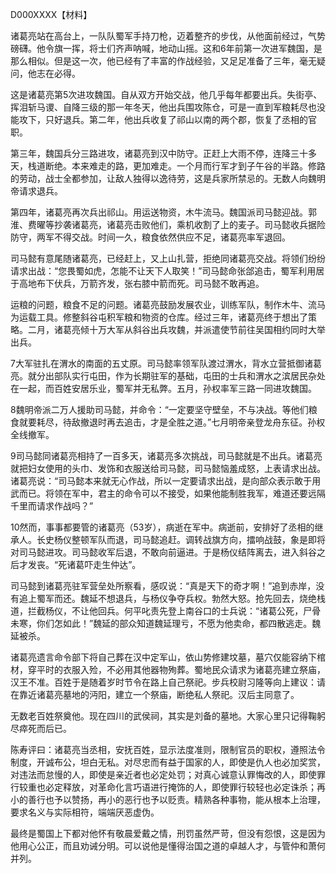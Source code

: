 D000XXXX【材料】



诸葛亮站在高台上，一队队蜀军手持刀枪，迈着整齐的步伐，从他面前经过，气势磅礴。他令旗一挥，将士们齐声呐喊，地动山摇。这和6年前第一次进军魏国，是那么相似。但是这一次，他已经有了丰富的作战经验，又足足准备了三年，毫无疑问，他志在必得。

这是诸葛亮第5次进攻魏国。自从双方开始交战，他几乎每年都要出兵。失街亭、挥泪斩马谡、自降三级的那一年冬天，他出兵围攻陈仓，可是一直到军粮耗尽也没能攻下，只好退兵。第二年，他出兵收复了祁山以南的两个郡，恢复了丞相的官职。

第三年，魏国兵分三路进攻，诸葛亮到汉中防守。正赶上大雨不停，连降三十多天，栈道断绝。本来难走的路，更加难走。一个月而行军才到子午谷的半路。修路的劳动，战士全都参加，让敌人独得以逸待劳，这是兵家所禁忌的。无数人向魏明帝请求退兵。

第四年，诸葛亮再次兵出祁山。用运送物资，木牛流马。魏国派司马懿迎战。郭淮、费曜等抄袭诸葛亮，诸葛亮击败他们，乘机收割了上的麦子。司马懿收兵据险防守，两军不得交战。时间一久，粮食依然供应不足，诸葛亮率军退回。

司马懿有意尾随诸葛亮，已经赶上，又上山扎营，拒绝同诸葛亮交战。将领们纷纷请求出战：“您畏蜀如虎，怎能不让天下人取笑！”司马懿命张郃追击，蜀军利用居于高地布下伏兵，万箭齐发，张右膝中箭而死。司马懿不敢再追。

运粮的问题，粮食不足的问题。诸葛亮鼓励发展农业，训练军队，制作木牛、流马为运载工具。修整斜谷屯积军粮和物资的仓库。经过三年，诸葛亮终于想出了策略。二月，诸葛亮倾十万大军从斜谷出兵攻魏，并派遣使节前往吴国相约同时大举出兵。

7大军驻扎在渭水的南面的五丈原。司马懿率领军队渡过渭水，背水立营抵御诸葛亮。就分出部队实行屯田，作为长期驻军的基础，屯田的士兵和渭水之滨居民杂处在一起，而百姓安居乐业，蜀军并无私弊。五月，孙权率军三路一同进攻魏国。



8魏明帝派二万人援助司马懿，并命令：“一定要坚守壁垒，不与决战。等他们粮食就要耗尽，待敌撤退时再去追击，才是全胜之道。”七月明帝亲登龙舟东征。孙权全线撤军。



9司马懿同诸葛亮相持了一百多天，诸葛亮多次挑战，司马懿就是不出兵。诸葛亮就把妇女使用的头巾、发饰和衣服送给司马懿，司马懿恼羞成怒，上表请求出战。诸葛亮说：“司马懿本来就无心作战，所以一定要请求出战，是向部众表示敢于用武而已。将领在军中，君主的命令可以不接受，如果他能制胜我军，难道还要远隔千里而请求作战吗？”

10然而，事事都要管的诸葛亮（53岁），病逝在军中。病逝前，安排好了丞相的继承人。长史杨仪整顿军队而退，司马懿追赶。调转战旗方向，擂响战鼓，象是即将对司马懿进攻。司马懿收军后退，不敢向前逼进。于是杨仪结阵离去，进入斜谷之后才发丧。“死诸葛吓走生仲达”。

司马懿到诸葛亮驻军营垒处所察看，感叹说：“真是天下的奇才啊！”追到赤岸，没有追上蜀军而还。魏延不想退兵，与杨仪争夺兵权。勃然大怒。抢先回去，烧绝栈道，拦截杨仪，不让他回兵。何平叱责先登上南谷口的士兵说：“诸葛公死，尸骨未寒，你们怎如此！”魏延的部众知道魏延理亏，不愿为他卖命，都四散逃走。魏延被杀。



诸葛亮遗言命令部下将自己葬在汉中定军山，依山势修建坟墓，墓穴仅能容纳下棺材，穿平时的衣服入殓，不必用其他器物殉葬。蜀地民众请求为诸葛亮建立祭庙，汉王不准。百姓于是随着岁时节令在路上自己祭祀。步兵校尉习隆等向上建议：请在靠近诸葛亮墓地的沔阳，建立一个祭庙，断绝私人祭祀。汉后主同意了。

无数老百姓祭奠他。现在四川的武侯祠，其实是刘备的墓地。大家心里只记得鞠躬尽瘁死而后已。



陈寿评曰：诸葛亮当丞相，安抚百姓，显示法度准则，限制官员的职权，遵照法令制度，开诚布公，坦白无私。对尽忠而有益于国家的人，即使是仇人也必加奖赏，对违法而怠慢的人，即使是亲近者也必定处罚；对真心诚意认罪悔改的人，即使罪行较重也必定释放，对革命化言巧语进行掩饰的人，即使罪行较轻也必定诛杀；再小的善行也予以赞扬，再小的恶行也予以贬责。精熟各种事物，能从根本上治理，要求名义与实际相符，端端厌恶虚伪。

最终是蜀国上下都对他怀有敬晨爱戴之情，刑罚虽然严苛，但没有怨恨，这是因为他用心公正，而且劝诫分明。可以说他是懂得治国之道的卓越人才，与管仲和萧何并列。





